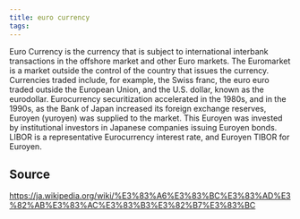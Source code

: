 ```yaml
---
title: euro currency
tags: 
---
```


Euro Currency is the currency that is subject to international interbank transactions in the offshore market and other Euro markets. The Euromarket is a market outside the control of the country that issues the currency. Currencies traded include, for example, the Swiss franc, the euro euro traded outside the European Union, and the U.S. dollar, known as the eurodollar. Eurocurrency securitization accelerated in the 1980s, and in the 1990s, as the Bank of Japan increased its foreign exchange reserves, Euroyen (yuroyen) was supplied to the market. This Euroyen was invested by institutional investors in Japanese companies issuing Euroyen bonds. LIBOR is a representative Eurocurrency interest rate, and Euroyen TIBOR for Euroyen.

## Source
https://ja.wikipedia.org/wiki/%E3%83%A6%E3%83%BC%E3%83%AD%E3%82%AB%E3%83%AC%E3%83%B3%E3%82%B7%E3%83%BC